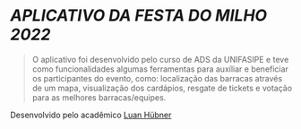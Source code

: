 # _APLICATIVO DA FESTA DO MILHO 2022_

> O aplicativo foi desenvolvido pelo curso de ADS da UNIFASIPE e teve como funcionalidades algumas ferramentas para auxíliar e beneficiar os participantes do evento, como: localização das barracas através de um mapa, visualização dos cardápios, resgate de tickets e votação para as melhores barracas/equipes.

Desenvolvido pelo acadêmico [Luan Hübner](https://github.com/luan-hubner)
